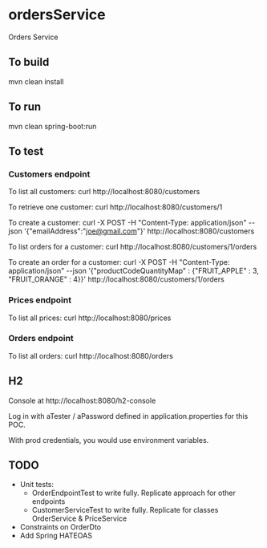 # ordersService
Orders Service

## To build
mvn clean install

## To run
mvn clean spring-boot:run

## To test

### Customers endpoint
To list all customers:
curl http://localhost:8080/customers

To retrieve one customer:
curl http://localhost:8080/customers/1

To create a customer: 
curl -X POST -H "Content-Type: application/json" --json '{"emailAddress":"joe@gmail.com"}' http://localhost:8080/customers

To list orders for a customer: 
curl http://localhost:8080/customers/1/orders

To create an order for a customer: 
curl -X POST -H "Content-Type: application/json" --json '{"productCodeQuantityMap" : {"FRUIT_APPLE" : 3, "FRUIT_ORANGE" : 4}}' http://localhost:8080/customers/1/orders

### Prices endpoint
To list all prices: curl http://localhost:8080/prices

### Orders endpoint
To list all orders: curl http://localhost:8080/orders

## H2
Console at http://localhost:8080/h2-console 

Log in with aTester / aPassword defined in application.properties for this POC. 

With prod credentials, you would use environment variables.

## TODO
- Unit tests:
  - OrderEndpointTest to write fully. Replicate approach for other endpoints
  - CustomerServiceTest to write fully. Replicate for classes OrderService & PriceService
- Constraints on OrderDto
- Add Spring HATEOAS
